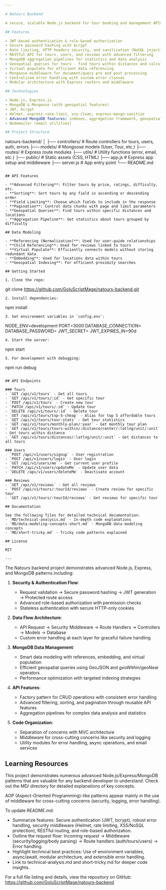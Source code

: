 ```yaml
---

# Natours Backend

A secure, scalable Node.js backend for tour booking and management APIs with advanced geospatial features.

## Features

- JWT-based authentication & role-based authorization
- Secure password hashing with bcrypt
- Rate limiting, HTTP headers security, and sanitization (NoSQL injection/XSS)
- RESTful API for tours, users, and reviews with advanced filtering
- MongoDB aggregation pipelines for statistics and data analysis
- Geospatial queries for tours - find tours within distances and calculate distances
- Virtual populate for efficient data referencing
- Mongoose middleware for document/query pre and post processing
- Centralized error handling with custom error classes
- Modular architecture with Express routers and middleware

## Technologies

- Node.js, Express.js
- MongoDB & Mongoose (with geospatial features)
- JWT, bcrypt
- Helmet, express-rate-limit, xss-clean, express-mongo-sanitize
- Advanced MongoDB features: indexes, aggregation framework, geospatial operators
- Nodemailer (email utilities)

## Project Structure

```
natours-backend/
│
├── controllers/         # Route controllers for tours, users, auth, errors
├── models/              # Mongoose models (User, Tour, etc.)
├── routes/              # Express route modules
├── utils/               # Utility functions (error, email, etc.)
├── public/              # Static assets (CSS, HTML)
├── app.js               # Express app setup and middleware
├── server.js            # App entry point
└── README.md
```

## API Features

- **Advanced Filtering**: Filter tours by price, ratings, difficulty, etc.
- **Sorting**: Sort tours by any field in ascending or descending order
- **Field Limiting**: Choose which fields to include in the response
- **Pagination**: Control data chunks with page and limit parameters
- **Geospatial Queries**: Find tours within specific distances and locations
- **Aggregation Pipeline**: Get statistics about tours grouped by difficulty

## Data Modeling

- **Referencing (Normalization)**: Used for user-guide relationships
- **Child Referencing**: Used for reviews linked to tours
- **Virtual Populate**: Efficiently connects models without storing redundant data
- **Embedding**: Used for locations data within tours
- **Geospatial Indexing**: For efficient proximity searches

## Getting Started

1. Clone the repo:
   ```
   git clone https://github.com/GoluScriptMage/natours-backend.git
   ```
2. Install dependencies:
   ```
   npm install
   ```
3. Set environment variables in `config.env`:
   ```
   NODE_ENV=development
   PORT=3000
   DATABASE_CONNECTION=<your-mongodb-connection-string>
   DATABASE_PASSWORD=<your-password>
   JWT_SECRET=<your-secret-key>
   JWT_EXPIRES_IN=90d
   ```
4. Start the server:
   ```
   npm start
   ```
5. For development with debugging:
   ```
   npm run debug
   ```

## API Endpoints

### Tours
- `GET /api/v1/tours` - Get all tours
- `GET /api/v1/tours/:id` - Get specific tour
- `POST /api/v1/tours` - Create new tour
- `PATCH /api/v1/tours/:id` - Update tour
- `DELETE /api/v1/tours/:id` - Delete tour
- `GET /api/v1/tours/top-5-cheap` - Alias for top 5 affordable tours
- `GET /api/v1/tours/tour-stats` - Get tour statistics
- `GET /api/v1/tours/monthly-plan/:year` - Get monthly tour plan
- `GET /api/v1/tours/tours-within/:distance/center/:latlng/unit/:unit` - Get tours within distance
- `GET /api/v1/tours/distances/:latlng/unit/:unit` - Get distances to all tours

### Users
- `POST /api/v1/users/signup` - User registration
- `POST /api/v1/users/login` - User login
- `GET /api/v1/users/me` - Get current user profile
- `PATCH /api/v1/users/updateMe` - Update user data
- `DELETE /api/v1/users/deleteMe` - Deactivate account

### Reviews
- `GET /api/v1/reviews` - Get all reviews
- `POST /api/v1/tours/:tourId/reviews` - Create review for specific tour
- `GET /api/v1/tours/:tourId/reviews` - Get reviews for specific tour

## Documentation

See the following files for detailed technical documentation:
- `MD/technical-analysis.md` - In-depth code explanations
- `MD/data-modeling-concepts-short.md` - MongoDB data modeling concepts
- `MD/short-tricky.md` - Tricky code patterns explained

## License

MIT

---
```


The Natours backend project demonstrates advanced Node.js, Express, and MongoDB patterns including:

1. **Security & Authentication Flow**:
   - Request validation → Secure password hashing → JWT generation → Protected route access
   - Advanced role-based authorization with permission checks
   - Stateless authentication with secure HTTP-only cookies

2. **Data Flow Architecture**:
   - API Request → Security Middleware → Route Handlers → Controllers → Models → Database
   - Custom error handling at each layer for graceful failure handling

3. **MongoDB Data Management**:
   - Smart data modeling with references, embedding, and virtual population
   - Efficient geospatial queries using GeoJSON and $geoWithin/$geoNear operators
   - Performance optimization with targeted indexing strategies

4. **API Features**:
   - Factory pattern for CRUD operations with consistent error handling
   - Advanced filtering, sorting, and pagination through reusable API features
   - Aggregation pipelines for complex data analysis and statistics

5. **Code Organization**:
   - Separation of concerns with MVC architecture
   - Middleware for cross-cutting concerns like security and logging
   - Utility modules for error handling, async operations, and email services

## Learning Resources

This project demonstrates numerous advanced Node.js/Express/MongoDB patterns that are valuable for any backend developer to understand. Check out the MD/ directory for detailed explanations of key concepts.

AOP (Aspect-Oriented Programming)-like patterns appear mainly in the use of middleware for cross-cutting concerns (security, logging, error handling).

To update README.md:
- Summarize features: Secure authentication (JWT, bcrypt), robust error handling, security middleware (Helmet, rate limiting, XSS/NoSQL protection), RESTful routing, and role-based authorization.
- Outline the request flow: Incoming request → Middleware (security/logging/body parsing) → Route handlers (auth/tours/users) → Error handling.
- Highlight technical best practices: Use of environment variables, async/await, modular architecture, and extensible error handling.
- Link to technical-analysis.md and short-tricky.md for deeper code insights.

For a full file listing and details, view the repository on GitHub: https://github.com/GoluScriptMage/natours-backend
